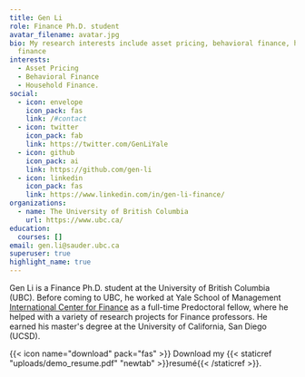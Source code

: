 ```yaml
---
title: Gen Li
role: Finance Ph.D. student
avatar_filename: avatar.jpg
bio: My research interests include asset pricing, behavioral finance, household
  finance
interests:
  - Asset Pricing
  - Behavioral Finance
  - Household Finance.
social:
  - icon: envelope
    icon_pack: fas
    link: /#contact
  - icon: twitter
    icon_pack: fab
    link: https://twitter.com/GenLiYale
  - icon: github
    icon_pack: ai
    link: https://github.com/gen-li
  - icon: linkedin
    icon_pack: fas
    link: https://www.linkedin.com/in/gen-li-finance/
organizations:
  - name: The University of British Columbia
    url: https://www.ubc.ca/
education:
  courses: []
email: gen.li@sauder.ubc.ca
superuser: true
highlight_name: true
---
```

Gen Li is a Finance Ph.D. student at the University of British Columbia (UBC). Before coming to UBC, he worked at Yale School of Management [International Center for Finance](https://som.yale.edu/faculty-research-centers/centers-initiatives/international-center-for-finance) as a full-time Predoctoral fellow, where he helped with a variety of research projects for Finance professors. He earned his master's degree at the University of California, San Diego (UCSD).

{{< icon name="download" pack="fas" >}} Download my {{< staticref "uploads/demo_resume.pdf" "newtab" >}}resumé{{< /staticref >}}.